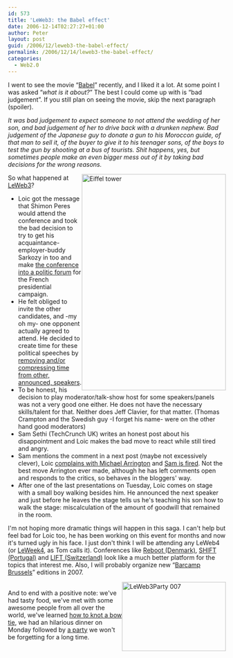 ```yaml
---
id: 573
title: 'LeWeb3: the Babel effect'
date: 2006-12-14T02:27:27+01:00
author: Peter
layout: post
guid: /2006/12/leweb3-the-babel-effect/
permalink: /2006/12/14/leweb3-the-babel-effect/
categories:
  - Web2.0
---
```

I went to see the movie &#8220;[Babel](/2006/11/babel-japanese-september-remix/)&#8221; recently, and I liked it a lot. At some point I was asked &#8220;_what is it about?_&#8221; The best I could come up with is &#8220;bad judgement&#8221;. If you still plan on seeing the movie, skip the next paragraph (spoiler).

_It was bad judgement to expect someone to not attend the wedding of her son, and bad judgement of her to drive back with a drunken nephew. Bad judgement of the Japanese guy to donate a gun to his Moroccon guide, of that man to sell it, of the buyer to give it to his teenager sons, of the boys to test the gun by shooting at a bus of tourists. Shit happens, yes, but sometimes people make an even bigger mess out of it by taking bad decisions for the wrong reasons._

[<img  src="http://static.flickr.com/128/319756992_a9f09fd420.jpg" style="float: right" width="333" height="500" alt="Eiffel tower" />](http://www.flickr.com/photos/pforret/319756992/ "Photo Sharing")So what happened at [LeWeb3](http://www.leweb3.com)? 

  * Loic got the message that Shimon Peres would attend the conference and took the bad decision to try to get his acquaintance-employer-buddy Sarkozy in too and make [the conference into a politic forum](http://www.hyperorg.com/blogger/mtarchive/leweb_sarkousi_conservative_ca.html) for the French presidential campaign. 
  * He felt obliged to invite the other candidates, and -my oh my- one opponent actually agreed to attend. He decided to create time for these political speeches by [removing and/or compressing time from other, announced, speakers](http://www.nevillehobson.com/2006/12/13/le-web-3-a-french-farce-or-is-it-a-tragedy/).
  * To be honest, his decision to play moderator/talk-show host for some speakers/panels was not a very good one either. He does not have the necessary skills/talent for that. Neither does Jeff Clavier, for that matter. (Thomas Crampton and the Swedish guy -I forget his name- were on the other hand good moderators)
  * Sam Sethi (TechCrunch UK) writes an honest post about his disappointment and Loic makes the bad move to react while still tired and angry. 
  * Sam mentions the comment in a next post (maybe not excessively clever), Loic [complains with Michael Arrington](http://www.crunchnotes.com/?p=322) and [Sam is fired](http://robinwauters.typepad.com/marketingblog/2006/12/le_web_3_about_.html). Not the best move Arrington ever made, although he has left comments open and responds to the critics, so behaves in the bloggers' way.
  * After one of the last presentations on Tuesday, Loic comes on stage with a small boy walking besides him. He announced the next speaker and just before he leaves the stage tells us he's teaching his son how to walk the stage: miscalculation of the amount of goodwill that remained in the room.

I'm not hoping more dramatic things will happen in this saga. I can't help but feel bad for Loic too, he has been working on this event for months and now it's turned ugly in his face. I just don't think I will be attending any LeWeb4 (or [LeWeek4](http://www.tomrafteryit.net/le-web-3-renamed-loic-pronounced-le-week/), as Tom calls it). Conferences like [Reboot (Denmark)](http://reboot.dk/), [SHIFT (Portugal)](http://wiki.shift.pt/doku.php) and [LIFT (Switzerland)](http://www.lift06.org/2007/index.php) look like a much better platform for the topics that interest me. Also, I will probably organize new &#8220;[Barcamp Brussels](http://barcamp.forret.com/)&#8221; editions in 2007. 

[<img  src="http://static.flickr.com/144/320351656_7ba158629c_m.jpg" style="float: right" width="240" height="160" alt="LeWeb3Party 007" />](http://www.flickr.com/photos/pforret/320351656/ "Photo Sharing")  
And to end with a positive note: we've had tasty food, we've met with some awesome people from all over the world, we've learned [how to knot a bow tie](http://www.youtube.com/watch?v=8K1k5eAygoE), we had an hilarious dinner on Monday followed by [a party](http://www.youtube.com/watch?v=reShQHOhNaw) we won't be forgetting for a long time.